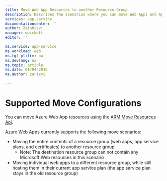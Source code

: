 ```yaml
---
title: Move Web App Resources to another Resource Group
description: Describes the scenarios where you can move Web Apps and App Services from one Resource Group to another.
services: app-service
documentationcenter: ''
author: ZainRizvi
manager: wpickett
editor: ''

ms.service: app-service
ms.workload: web
ms.tgt_pltfrm: na
ms.devlang: na
ms.topic: article
ms.date: 01/04/2016
ms.author: zarizvi

---
```

# Supported Move Configurations
You can move Azure Web App resources using the [ARM Move Resources Api](../resource-group-move-resources.md).

Azure Web Apps currently supports the following move scenarios:

* Moving the entire contents of a resource group (web apps, app service plans, and certificates) to another resource group 
  * Note: The destination resource group can not contain any Microsoft.Web resources in this scenario
* Moving individual web apps to a different resource group, while still hosting them in their current app service plan (the app service plan stays in the old resource group)

